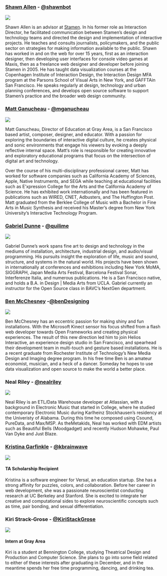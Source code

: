 ### <a name="shawn"></a> [Shawn Allen](http://secularproducts.com) - [@shawnbot](http://twitter.com/shawnbot)
<img src="{{ site.baseurl }}/img/sa.jpg">

Shawn Allen is an advisor at [Stamen](http://stamen.com). In his former
role as Interaction Director, he facilitated communication between Stamen’s
design and technology teams and directed the design and implementation of
interactive projects. He teaches and consults journalists, policymakers,
and the public sector on strategies for making information available to the
public. Shawn has worked in and on the web for over 15 years, first as an
interaction designer, then developing user interfaces for console video
games at Maxis, then as a freelance web designer and developer before
joining Stamen in 2005. He has taught data visualization courses at the
Copenhagen Institute of Interaction Design, the Interaction Design MFA
program at the Parsons School of Visual Arts in New York, and GAFFTAin San
Francisco. He speaks regularly at design, technology and urban planning
conferences, and develops open source software to support Stamen’s practice
and the broader web design community.


### <a name="matt"></a> [Matt Ganucheau](http://www.ganucheau.com) - [@mganucheau](http://twitter.com/mganucheau)
<img src="{{ site.baseurl }}/img/mg.jpg">

Matt Ganucheau, Director of Education at Gray Area, is a San Francisco based
artist, composer, designer, and educator. With a passion for exploring the
boundaries of interactive digital culture, he creates physical and sonic
environments that engage his viewers by evoking a deeply reflective internal
space. Matt‘s role is responsible for creating innovative and exploratory
educational programs that focus on the intersection of digital art and
technology.

Over the course of his multi-disciplinary professional career, Matt has worked for software companies such as California Academy of Sciences, Apple, Native Instruments, and SEGA while teaching at educational facilities such as E’xpression College for the Arts and the California Academy of Science. He has exhibited work internationally and has been featured in publications such as WIRED, CNET, Adbusters, and The Huffington Post. Matt graduated from the Berklee College of Music with a Bachelor in Fine Arts in Music Synthesis and received his Master’s degree from New York University’s Interactive Technology Program.

### <a name="gabriel"></a> [Gabriel Dunne](http://www.gabrieldunne.com) - [@quilime](https://twitter.com/quilime) 
<img src="{{ site.baseurl }}/img/gd.png">

Gabriel Dunne’s work spans fine art to design and technology in the mediums of
installation, architecture, industrial design, and audio/visual programming. His
pursuits insight the exploration of life, music and sound, structure, and
systems in the natural world. His projects have been shown in internationally at
conferences and exhibitions including New York MoMA, SIGGRAPH, Japan Media Arts
Festival, Barcelona Festival Sonar, Interferenze Italia, and numerous
publications. He is a San Francisco native, and holds a B.A. in Design | Media
Arts from UCLA. Gabriel currently an instructor for the Open Source class in
BAVC’s NextGen department.


### <a name="ben"></a> [Ben McChesney](http://benmcchesney.com/) -[@benDesigning](https://twitter.com/benDesigning)
<img src="{{ site.baseurl }}/img/bc.png">

Ben McChesney has an eccentric passion for making shiny and fun installations.
With the Microsoft Kinect sensor his focus shifted from a flash web developer
towards Open Frameworks and creating physical experiences. The result of this
new direction led him to join Helios Interactive, an experience design studio
in San Francisco, and spearhead their development team in multi-touch and
gesture based installations. He is a recent graduate from Rochester Institute
of Technology’s New Media Design and Imaging degree program. In his free time
Ben is an amateur economist, musician, and a heck of a dancer. Someday he
hopes to use data visualization and open source to make the world a better
place.

### <a name="neal"></a> Neal Riley - [@nealriley](https://twitter.com/nealriley)
<img src="{{ site.baseurl }}/img/nr.png">

Neal Riley is an ETL/Data Warehouse developer at Atlassian, with a background
in Electronic Music that started in College, where he studied contemporary
Electronic Music during Karlheinz Stockhausen’s residency at the Univeristy of
Alabama. During this time he composed using Csound, PureData, and Max/MSP. As
theMetakids, Neal has worked with EDM artists such as Beautiful Bells
(Moodgadget) and recently Hudson Mohawke, Paul Van Dyke and Just Blaze.

### <a name="kristina"></a> [Kristina Garfinkle](https://kbrainwave.github.io/) - [@kbrainwave](https://twitter.com/kbrainwave)
<img src="{{ site.baseurl }}/img/kg.jpg">

#### TA Scholarship Recipient
Kristina is a software engineer for Versal, an education startup. She has a
strong affinity for puzzles, colors, and collaboration. Before her career in
web development, she was a passionate neuroscientist conducting research at UC
Berkeley and Stanford. She is excited to integrate her creative and
computational sides to explore neuroscientific concepts such as time, pair
bonding, and sexual differentiation.

### <a name="kiri"></a> Kiri Strack-Grose - [@KiriStackGrose](https://twitter.com/KiriStrackGrose)
<img src="{{ site.baseurl }}/img/ksg.jpg">

#### Intern at Gray Area
Kiri is a student at Bennington College, studying Theatrical Design and
Production and Computer Science.  She plans to go into some field related to
either of these interests after graduating in December, and in the meantime
spends her free time programming, dancing, and drinking tea.
